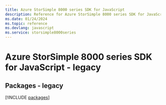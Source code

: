 ```yaml
---
title: Azure StorSimple 8000 series SDK for JavaScript
description: Reference for Azure StorSimple 8000 series SDK for JavaScript
ms.date: 01/24/2024
ms.topic: reference
ms.devlang: javascript
ms.service: storsimple8000series
---
```

# Azure StorSimple 8000 series SDK for JavaScript - legacy
## Packages - legacy
[!INCLUDE [packages](storsimple-8000-series-index.md)]